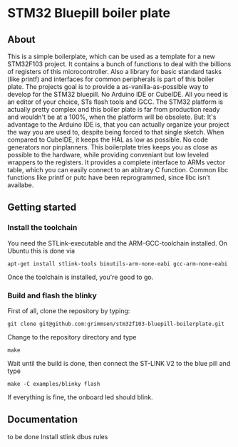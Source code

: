 # STM32 Bluepill boiler plate

## About
This is a simple boilerplate, which can be used as a template for a new STM32F103
project. It contains a bunch of functions to deal with the billions of registers
of this microcontroller. Also a library for basic standard tasks (like printf)
and interfaces for common peripherals is part of this boiler plate.
The projects goal is to provide a as-vanilla-as-possible way to develop for
the STM32 bluepill. No Arduino IDE or CubeIDE. All you need is an editor of
your choice, STs flash tools and GCC. The STM32 platform is actually pretty
complex and this boiler plate is far from production ready and wouldn't be 
at a 100%, when the platform will be obsolete.
But: It's advantage to the Arduino IDE is, that you can actually organize your
project the way you are used to, despite being forced to that single sketch.
When compared to CubeIDE, it keeps the HAL as low as possible. No code generators
nor pinplanners.
This boilerplate tries keeps you as close as possible to the hardware, while
providing conveniant but low leveled wrappers to the registers. It provides a
complete interface to ARMs vector table, which you can easily connect to an
abitrary C function.
Common libc functions like printf or putc have been reprogrammed, since libc isn't
availabe.

## Getting started
### Install the toolchain

You need the STLink-executable and the ARM-GCC-toolchain installed. On Ubuntu
this is done via

    apt-get install stlink-tools binutils-arm-none-eabi gcc-arm-none-eabi

Once the toolchain is installed, you're good to go.

### Build and flash the blinky

First of all, clone the repository by typing:

    git clone git@github.com:grimmsen/stm32f103-bluepill-boilerplate.git

Change to the repository directory and type

    make

Wait until the build is done, then connect the ST-LINK V2 to the blue pill and
type

    make -C examples/blinky flash

If everything is fine, the onboard led should blink.

## Documentation

to be done
Install stlink
dbus rules
